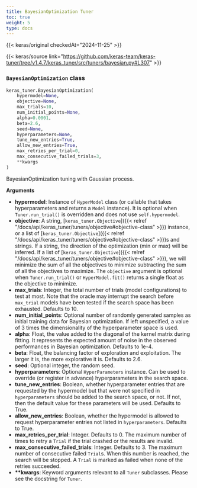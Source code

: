 ```yaml
---
title: BayesianOptimization Tuner
toc: true
weight: 5
type: docs
---
```


{{< keras/original checkedAt="2024-11-25" >}}

{{< keras/source link="https://github.com/keras-team/keras-tuner/tree/v1.4.7/keras_tuner/src/tuners/bayesian.py#L307" >}}

### `BayesianOptimization` class

```python
keras_tuner.BayesianOptimization(
    hypermodel=None,
    objective=None,
    max_trials=10,
    num_initial_points=None,
    alpha=0.0001,
    beta=2.6,
    seed=None,
    hyperparameters=None,
    tune_new_entries=True,
    allow_new_entries=True,
    max_retries_per_trial=0,
    max_consecutive_failed_trials=3,
    **kwargs
)
```

BayesianOptimization tuning with Gaussian process.

**Arguments**

- **hypermodel**: Instance of `HyperModel` class (or callable that takes
  hyperparameters and returns a `Model` instance). It is optional
  when `Tuner.run_trial()` is overridden and does not use
  `self.hypermodel`.
- **objective**: A string, [`keras_tuner.Objective`]({{< relref "/docs/api/keras_tuner/tuners/objective#objective-class" >}}) instance, or a list of
  [`keras_tuner.Objective`]({{< relref "/docs/api/keras_tuner/tuners/objective#objective-class" >}})s and strings. If a string, the direction of
  the optimization (min or max) will be inferred. If a list of
  [`keras_tuner.Objective`]({{< relref "/docs/api/keras_tuner/tuners/objective#objective-class" >}}), we will minimize the sum of all the
  objectives to minimize subtracting the sum of all the objectives to
  maximize. The `objective` argument is optional when
  `Tuner.run_trial()` or `HyperModel.fit()` returns a single float as
  the objective to minimize.
- **max_trials**: Integer, the total number of trials (model configurations)
  to test at most. Note that the oracle may interrupt the search
  before `max_trial` models have been tested if the search space has
  been exhausted. Defaults to 10.
- **num_initial_points**: Optional number of randomly generated samples as
  initial training data for Bayesian optimization. If left
  unspecified, a value of 3 times the dimensionality of the
  hyperparameter space is used.
- **alpha**: Float, the value added to the diagonal of the kernel matrix
  during fitting. It represents the expected amount of noise in the
  observed performances in Bayesian optimization. Defaults to 1e-4.
- **beta**: Float, the balancing factor of exploration and exploitation. The
  larger it is, the more explorative it is. Defaults to 2.6.
- **seed**: Optional integer, the random seed.
- **hyperparameters**: Optional `HyperParameters` instance. Can be used to
  override (or register in advance) hyperparameters in the search
  space.
- **tune_new_entries**: Boolean, whether hyperparameter entries that are
  requested by the hypermodel but that were not specified in
  `hyperparameters` should be added to the search space, or not. If
  not, then the default value for these parameters will be used.
  Defaults to True.
- **allow_new_entries**: Boolean, whether the hypermodel is allowed to
  request hyperparameter entries not listed in `hyperparameters`.
  Defaults to True.
- **max_retries_per_trial**: Integer. Defaults to 0. The maximum number of
  times to retry a `Trial` if the trial crashed or the results are
  invalid.
- **max_consecutive_failed_trials**: Integer. Defaults to 3. The maximum
  number of consecutive failed `Trial`s. When this number is reached,
  the search will be stopped. A `Trial` is marked as failed when none
  of the retries succeeded.
- **\*\*kwargs**: Keyword arguments relevant to all `Tuner` subclasses. Please
  see the docstring for `Tuner`.
